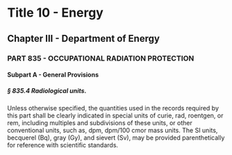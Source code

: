 
# Title 10 - Energy
## Chapter III - Department of Energy
### PART 835 - OCCUPATIONAL RADIATION PROTECTION
#### Subpart A - General Provisions
##### § 835.4 Radiological units.

Unless otherwise specified, the quantities used in the records required by this part shall be clearly indicated in special units of curie, rad, roentgen, or rem, including multiples and subdivisions of these units, or other conventional units, such as, dpm, dpm/100 cmor mass units. The SI units, becquerel (Bq), gray (Gy), and sievert (Sv), may be provided parenthetically for reference with scientific standards.
